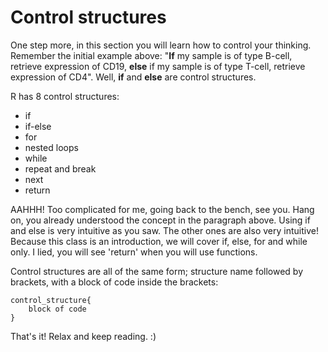 # Control structures


One step more, in this section you will learn how to control your thinking. Remember the initial example above: "**If** my sample is of type B-cell, retrieve expression of CD19, **else** if my sample is of type T-cell, retrieve expression of CD4". Well, **if** and **else** are control structures. 

R has 8 control structures: 
  - if
  - if-else
  - for
  - nested loops
  - while
  - repeat and break
  - next
  - return
    
AAHHH! Too complicated for me, going back to the bench, see you. Hang on, you already understood the concept in the paragraph above. Using if and else is very intuitive as you saw. The other ones are also very intuitive! Because this class is an introduction, we will cover if, else, for and while only. I lied, you will see 'return' when you will use functions.

Control structures are all of the same form; structure name followed by brackets, with a block of code inside the brackets:

	control_structure{
		block of code
	} 

That's it! Relax and keep reading. :)
